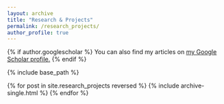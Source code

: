 ```yaml
---
layout: archive
title: "Research & Projects"
permalink: /research_projects/
author_profile: true
---
```


{% if author.googlescholar %}
  You can also find my articles on <u><a href="{{author.googlescholar}}">my Google Scholar profile</a>.</u>
{% endif %}

{% include base_path %}

{% for post in site.research_projects reversed %}
  {% include archive-single.html %}
{% endfor %}

